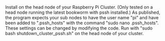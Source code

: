 Install on the head node of your Raspberry Pi Cluster. (Only tested on a head node running the latest bookworm with pssh installed.)
As published, the program expects your sub nodes to have the user name "pi" and have been added to ".pssh_hosts" with the command "sudo nano .pssh_hosts".
These settings can be changed by modifying the code.
Run with "sudo bash shutdown_cluster_pssh.sh" on the head node of your cluster.
